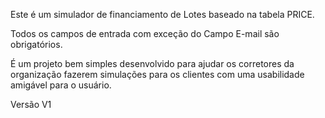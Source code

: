 Este é um simulador de financiamento de Lotes baseado na tabela PRICE.

Todos os campos de entrada com exceção do Campo E-mail são obrigatórios.

É um projeto bem simples desenvolvido para ajudar os corretores da organização fazerem simulações para os clientes com uma usabilidade amigável para o usuário.

Versão V1
